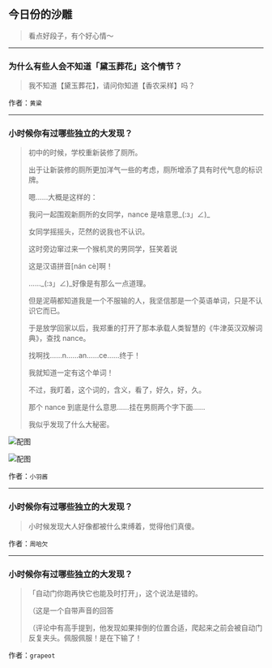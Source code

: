 ## 今日份的沙雕

> 看点好段子，有个好心情～


 
---

### 为什么有些人会不知道「黛玉葬花」这个情节？

> 我不知道【黛玉葬花】，请问你知道【香农采样】吗？


作者：`黄粱`

---

### 小时候你有过哪些独立的大发现？

> 初中的时候，学校重新装修了厕所。
> 
> 出于让新装修的厕所更加洋气一些的考虑，厕所增添了具有时代气息的标识牌。
> 
> 嗯……大概是这样的：
> 
> 我问一起围观新厕所的女同学，nance 是啥意思_(:з」∠)_
> 
> 女同学摇摇头，茫然的说我也不认识。
> 
> 这时旁边窜过来一个猴机灵的男同学，狂笑着说
> 
> 这是汉语拼音[nán cè]啊！
> 
> ……_(:з」∠)_好像是有那么一点道理。
> 
> 但是泥萌都知道我是一个不服输的人，我坚信那是一个英语单词，只是不认识它而已。
> 
> 于是放学回家以后，我郑重的打开了那本承载人类智慧的《牛津英汉双解词典》，查找 nance。
> 
> 找啊找……n……an……ce……终于！
> 
> 我就知道一定有这个单词！
> 
> 不过，我盯着，这个词的，含义，看了，好久，好，久。
> 
> 那个 nance 到底是什么意思……挂在男厕两个字下面……
> 
> 我似乎发现了什么大秘密。



![配图](http://pic1.zhimg.com/70/v2-6a5838c6a6ccaccb855e1dc1d18e1384_b.jpg)



![配图](http://pic4.zhimg.com/70/v2-9579bdfb09d848ee932298a92efd3397_b.jpg)


作者：`小羽酱`

---

### 小时候你有过哪些独立的大发现？

> 小时候发现大人好像都被什么束缚着，觉得他们真傻。


作者：`周哈欠`

---

### 小时候你有过哪些独立的大发现？

> 「自动门你跑再快它也能及时打开」，这个说法是错的。
> 
> （这是一个自带声音的回答
> 
> （评论中有高手提到，他发现如果摔倒的位置合适，爬起来之前会被自动门反复夹头。佩服佩服！是在下输了！


作者：`grapeot`